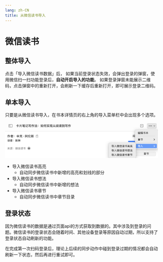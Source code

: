```yaml
---
lang: zh-CN
title: 从微信读书导入
---
```


# 微信读书
## 整体导入
点击「导入微信读书数据」后，
如果当前登录状态失效，会弹出登录的弹窗，使用微信扫一扫功能登录后，**自动开启导入的功能**。
如果登录弹窗未能展示二维码，点击弹窗中的重新打开，会刷新一下缓存后重新打开，即可展示登录二维码。

## 单本导入
只要是从微信读书导入，在书本详情页的右上角的导入菜单栏中会出现多个选项。

![](/images/app/20220812162913.png)

- 导入微信读书高亮
    - 自动同步微信读书中新增的高亮和划线的部分
- 导入微信读书想法
    - 自动同步微信读书中新增的想法
- 导入微信读书章节
    - 自动同步微信读书中章节目录


## 登录状态
因为微信读书的数据是通过页面api的方式获取到数据的。其中涉及到登录的问题。微信读书的登录状态会随着时间、其他设备登录等原因自动过期，所以支持了登录状态自动刷新的功能。

在完成第一次扫码登录后，理论上后续的同步动作中碰到登录过期的情况都会自动刷新一下状态，然后再进行重试即可。
